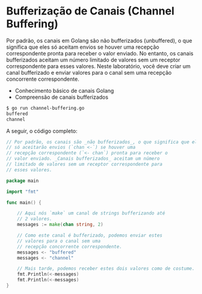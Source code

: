 # Bufferização de Canais (Channel Buffering)

Por padrão, os canais em Golang são não bufferizados (unbuffered), o que significa que eles só aceitam envios se houver uma recepção correspondente pronta para receber o valor enviado. No entanto, os canais bufferizados aceitam um número limitado de valores sem um receptor correspondente para esses valores. Neste laboratório, você deve criar um canal bufferizado e enviar valores para o canal sem uma recepção concorrente correspondente.

- Conhecimento básico de canais Golang
- Compreensão de canais bufferizados

```sh
$ go run channel-buffering.go
buffered
channel
```

A seguir, o código completo:

```go
// Por padrão, os canais são _não bufferizados_, o que significa que eles
// só aceitarão envios (`chan <-`) se houver uma
// recepção correspondente (`<- chan`) pronta para receber o
// valor enviado. _Canais bufferizados_ aceitam um número
// limitado de valores sem um receptor correspondente para
// esses valores.

package main

import "fmt"

func main() {

	// Aqui nós `make` um canal de strings bufferizando até
	// 2 valores.
	messages := make(chan string, 2)

	// Como este canal é bufferizado, podemos enviar estes
	// valores para o canal sem uma
	// recepção concorrente correspondente.
	messages <- "buffered"
	messages <- "channel"

	// Mais tarde, podemos receber estes dois valores como de costume.
	fmt.Println(<-messages)
	fmt.Println(<-messages)
}
```
